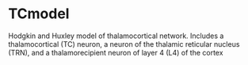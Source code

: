 # TCmodel
Hodgkin and Huxley model of thalamocortical network. Includes a thalamocortical (TC) neuron, a neuron of the thalamic reticular nucleus (TRN), and a thalamorecipient neuron of layer 4 (L4) of the cortex
